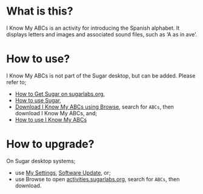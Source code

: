 What is this?
=============

I Know My ABCs is an activity for introducing the Spanish alphabet. It displays letters and images and associated sound files, such as ‘A as in ave’.

How to use?
===========

I Know My ABCs is not part of the Sugar desktop, but can be added.  Please refer to;

* [How to Get Sugar on sugarlabs.org](https://sugarlabs.org/),
* [How to use Sugar](https://help.sugarlabs.org/),
* [Download I Know My ABCs using Browse](https://activities.sugarlabs.org/), search for `ABCs`, then download I Know My ABCs, and;
* [How to use I Know My ABCs](https://help.sugarlabs.org/iknowmyabcs.html)

How to upgrade?
===============

On Sugar desktop systems;
* use [My Settings](https://help.sugarlabs.org/en/my_settings.html), [Software Update](https://help.sugarlabs.org/en/my_settings.html#software-update), or;
* use Browse to open [activities.sugarlabs.org](https://activities.sugarlabs.org/), search for `ABCs`, then download.
